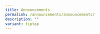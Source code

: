 ```yaml
---
title: Announcements
permalink: /announcements/announcements/
description: ""
variant: tiptap
---
```

<h4></h4>
<p></p>